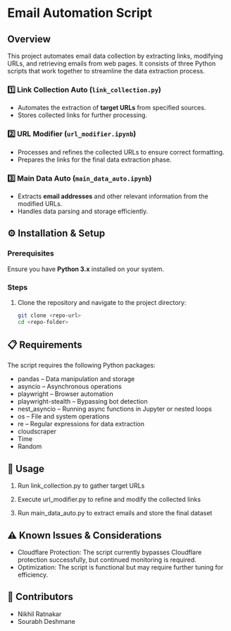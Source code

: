 # Email Automation Script  

## Overview  
This project automates email data collection by extracting links, modifying URLs, and retrieving emails from web pages. It consists of three Python scripts that work together to streamline the data extraction process.  

### 1️⃣ Link Collection Auto (`link_collection.py`)  
- Automates the extraction of **target URLs** from specified sources.  
- Stores collected links for further processing.  

### 2️⃣ URL Modifier (`url_modifier.ipynb`)  
- Processes and refines the collected URLs to ensure correct formatting.  
- Prepares the links for the final data extraction phase.  

### 3️⃣ Main Data Auto (`main_data_auto.ipynb`)  
- Extracts **email addresses** and other relevant information from the modified URLs.  
- Handles data parsing and storage efficiently.  

## ⚙️ Installation & Setup  

### Prerequisites  
Ensure you have **Python 3.x** installed on your system.  

### Steps  
1. Clone the repository and navigate to the project directory:  
   ```bash
   git clone <repo-url>
   cd <repo-folder>

## 📋 Requirements
The script requires the following Python packages:

- pandas – Data manipulation and storage
- asyncio – Asynchronous operations
- playwright – Browser automation
- playwright-stealth – Bypassing bot detection
- nest_asyncio – Running async functions in Jupyter or nested loops
- os – File and system operations
- re – Regular expressions for data extraction
- cloudscraper
- Time
- Random

## 🚀 Usage

1. Run link_collection.py to gather target URLs

2. Execute url_modifier.py to refine and modify the collected links

3. Run main_data_auto.py to extract emails and store the final dataset

## ⚠️ Known Issues & Considerations
- Cloudflare Protection: The script currently bypasses Cloudflare protection successfully, but continued monitoring is required.
- Optimization: The script is functional but may require further tuning for efficiency.

## 👥 Contributors
- Nikhil Ratnakar
- Sourabh Deshmane
